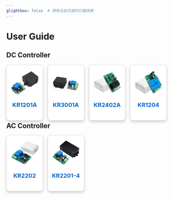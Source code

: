 ```yaml
---  
glightbox: false  # 禁用当前页面的灯箱效果  
---  
```


<style>
/* 定义自适应网格布局 */
.product-list {
  display: grid;
  grid-template-columns: repeat(5, minmax(0, 1fr));
  gap: 15px;
  margin: 1rem 0;
}

/* 响应式布局 - 平板设备 (小于1024px) */
@media (max-width: 1024px) {
  .product-list {
    grid-template-columns: repeat(4, minmax(0, 1fr));
  }
}

/* 响应式布局 - 手机设备 (小于768px) */
@media (max-width: 768px) {
  .product-list {
    grid-template-columns: repeat(3, minmax(0, 1fr));
    gap: 10px;
  }
}

/* 响应式布局 - 小型手机设备 (小于480px) */
@media (max-width: 480px) {
  .product-list {
    grid-template-columns: repeat(2, 1fr);
    gap: 10px;
  }
}

.product-list a {
  display: flex;
  flex-direction: column;
  align-items: center;
  text-decoration: none;
  color: inherit;
  background-color: #ffffff;
  border-radius: 10px;
  box-shadow: 0 4px 8px rgba(0, 0, 0, 0.2);
  padding: 12px;
  transition: all 0.3s ease;
  height: 100%;
  border: 1px solid rgba(0, 0, 0, 0.1);
}

.product-list a:hover {
  transform: translateY(-5px);
  box-shadow: 0 8px 20px rgba(0, 0, 0, 0.3);
  border-color: rgba(0, 0, 0, 0.2);
}

.product-list img {
  display: block;
  margin: 0 auto;
  max-width: 100%;
  height: auto;
  margin-bottom: 15px;
  object-fit: contain;
}

/* 响应式图片尺寸调整 */
@media (max-width: 768px) {
  .product-list img {
    max-height: 150px;
  }
}

@media (max-width: 480px) {
  .product-list img {
    max-height: 180px;
  }
}

.product-list h2 {
  color: #0066cc;
  font-size: 18px;
  font-weight: bold;
  text-align: center;
  margin: 0;
  padding: 0;
}

.product-list .model-alias {
  color: #666;
  font-size: 16px;
  text-align: center;
  margin-top: 5px;
}
</style>


# User Guide

## DC Controller

<div class="product-list">

  <a href="KR1201A/QIACHIP_KR1201A/">
    <img src="KR1201A/QIACHIP_KR1201A_Product_Diagram.webp" alt="KR1201A Product Image">
    <h2>KR1201A</h2>
    
  </a>

  <a href="KR3001A/QIACHIP_KR3001A/">
    <img src="KR3001A/KR3001A_Product_Diagram.webp" alt="KR3001A Product Image">
    <h2>KR3001A</h2>
    
  </a>

  <a href="KR2402A/QIACHIP_KR2402A/">
    <img src="KR2402A/QIACHIP_KR2402A_Product_Diagram.webp" alt="KR2402A Product Image">
    <h2>KR2402A</h2>
    
  </a>

  <a href="KR1204/QIACHIP_KR1204/">
    <img src="KR1204/KR1204_Product_Diagram.webp" alt="KR1204 Product Image">
    <h2>KR1204</h2>
    
  </a>

</div>

## AC Controller

<div class="product-list">

  <a href="KR2202/QIACHIP_KR2202/">
    <img src="KR2202/QIACHIP_KR2202_Product_Display_Figure.webp" alt="KR2202 Product Image">
    <h2>KR2202</h2>
    
  </a>

  <a href="KR2201-4/QIACHIP_KR2201-4/">
    <img src="KR2201-4/KR2201-4_Product_Diagram.webp" alt="KR2201-4 Product Image">
    <h2>KR2201-4</h2>
    
  </a>

</div>